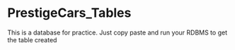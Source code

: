 # PrestigeCars_Tables
This is a database for practice. Just copy paste and run your RDBMS to get the table created
